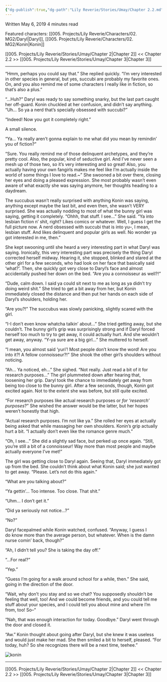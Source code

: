 ```yaml
---
{"dg-publish":true,"dg-path":"Lily Reverie/Stories/Umay/Chapter 2.2.md","permalink":"/lily-reverie/stories/umay/chapter-2-2/","created":"2024-01-20T04:24:25.831-03:00","updated":"2024-01-20T04:24:25.831-03:00"}
---
```


Written May 6, 2019
4 minutes read

Featured characters: [[005. Projects/Lily Reverie/Characters/02. MG2/Daryl\|Daryl]], [[005. Projects/Lily Reverie/Characters/02. MG2/Konin\|Konin]]

[[005. Projects/Lily Reverie/Stories/Umay/Chapter 2\|Chapter 2]] << Chapter 2.2 >> [[005. Projects/Lily Reverie/Stories/Umay/Chapter 3\|Chapter 3]]

---

“Hmm, perhaps you could say that.” She replied quickly. “I’m very interested in other species in general, but yes, succubi are probably my favorite ones. On, and you also remind me of some characters I really like in fiction, so that’s also a plus.”

“…Huh?” Daryl was ready to say something snarky, but the last part caught her off-guard. Konin chuckled at her confusion, and didn’t say anything. “Uh… So ya a nerd that’s specially obsessed with succubi?”

“Indeed! Now you got it completely right.”

A small silence.

“Ya… Ya really aren’t gonna explain to me what did you mean by remindin’ you of fiction?”

“Sure. You really remind me of those delinquent archetypes, and they’re pretty cool. Also, the popular, kind of seductive girl. And I’ve never seen a mesh up of those two, so it’s very interesting and so great! Also, you actually having your own fangirls makes me feel like I’m actually inside the world of some things I love to read.~” She swooned a bit over there, closing her eyes and doing a pleased expression. She most probably wasn’t even aware of what exactly she was saying anymore, her thoughts heading to a daydream.

The succubus wasn’t really surprised with anything Konin was saying, anything except maybe the last bit, and even then, she wasn’t VERY surprised. She was actually nodding to most of what the bunny girl was saying, getting it completely. “Ohhh, that stuff. I see…” She said. “Ya into lesbian fiction n’ shit, right? Likes comics or whatever. Well, I guess I get the full picture now. A nerd obsessed with succubi that is into yu–, I mean, lesbian stuff. And likes delinquent and popular girls as well. No wonder ya got interested in me, then.”

She kept swooning until she heard a very interesting part in what Daryl was saying. Ironically, this very interesting part was precisely the thing Daryl corrected herself midway. Hearing it, she stopped, blinked and stared at the other girl for a few seconds, who had look on her face that basically said ‘what?’. Then, she quickly got very close to Daryl’s face and almost accidentally pushed her down on the bed. “Are you a connoisseur as well?!”

“Dude, calm down. I said ya could sit next to me as long as ya didn’t try doing weird shit.” She tried to get a bit away from her, but Konin immediately closed the distance and then put her hands on each side of Daryl’s shoulders, holding her.

“Are you?!” The succubus was slowly panicking, slightly scared with the girl.

“I-I don’t even know whatcha talkin’ about…” She tried getting away, but she couldn’t. The bunny girl’s grip was surprisingly strong and if Daryl forced herself too much to try to get away, it could actually hurt. And she wouldn’t get away, anyway. “Y-ya sure are a big girl…” She muttered to herself.

“I mean, you almost said ‘yuri’! Most people don’t know the word! Are you into it?! A fellow connoisseur?!” She shook the other girl’s shoulders without noticing.

“Ah… Ya noticed, eh…” She sighed. “Not really. Just read a bit of it for research purposes…” The girl plummeted down after hearing that, loosening her grip. Daryl took the chance to immediately get away from being too close to the bunny girl. After a few seconds, though, Konin got excited again. Not to the extent she was before, but still quite excited.

“For research purposes like actual research purposes or _for ‘research’ purposes_?” She wished the answer would be the latter, but her hopes weren’t honestly that high.

“Actual research purposes. I’m not like ya.” She rolled her eyes at actually being asked that while massaging her own shoulders. Konin’s grip actually hurt a bit. “I actually don’t even like the romance genre much.”

“Oh, I see…” She did a slightly sad face, but perked up once again. “Still, you’re still a bit of a connoisseur! Way more than most people and maybe actually everyone I’ve met!”

The girl was getting close to Daryl again. Seeing that, Daryl immediately got up from the bed. She couldn’t think about what Konin said; she just wanted to get away. “Please. Let’s not do this again.”

“What are you talking about?”

“Ya gettin’… Too intense. Too close. That shit.”

“Uhm… I don’t get it.”

“Did ya seriously not notice…?”

“No?”

Daryl facepalmed while Konin watched, confused. “Anyway, I guess I do know more than the average person, but whatever. When is the damn nurse comin’ back, though?”

“Ah, I didn’t tell you? She is taking the day off.”

“…For real?”

“Yep.”

“Guess I’m going for a walk around school for a while, then.” She said, going in the direction of the door.

“Wait, why don’t you stay and so we chat? You supposedly shouldn’t be feeling that well, too! And we could become friends, and you could tell me stuff about your species, and I could tell you about mine and where I’m from, too! So–“

“Nah, that was enough interaction for today. Goodbye.” Daryl went through the door and closed it.

“Aw.” Konin thought about going after Daryl, but she knew it was useless and would just make her mad. She then smiled a bit to herself, pleased. “For today, huh? So she recognizes there will be a next time, teehee.”

  

![konin](https://lirestories.files.wordpress.com/2019/05/konin.png?w=450&h=872)

  

---

[[005. Projects/Lily Reverie/Stories/Umay/Chapter 2\|Chapter 2]] << Chapter 2.2 >> [[005. Projects/Lily Reverie/Stories/Umay/Chapter 3\|Chapter 3]]